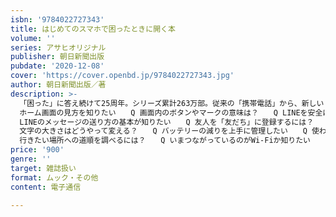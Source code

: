 ```yaml
---
isbn: '9784022727343'
title: はじめてのスマホで困ったときに開く本
volume: ''
series: アサヒオリジナル
publisher: 朝日新聞出版
pubdate: '2020-12-08'
cover: 'https://cover.openbd.jp/9784022727343.jpg'
author: 朝日新聞出版／著
description: >-
  「困った」に答え続けて25周年。シリーズ累計263万部。従来の「携帯電話」から、新しい「スマホ」に買い替えたばかりの方は、まずこの1冊を読んで、スマホの基本を知ってください。「基本操作」から「セキュリティ」まで、実際のスマホ画面をもとに、スマホデビューしたばかりの初心者が戸惑いがちな操作方法を、図解で詳しく説明します。Androidスマホ対応版（NTTドコモ、au、ソフトバンク、格安スマホ）。全69のQ＆Aでやさしく解説。（Q＆Aの一例）　　Q
  ホーム画面の見方を知りたい　　Q 画面内のボタンやマークの意味は？　　Q LINEを安全に使うには？　　Q
  LINEのメッセージの送り方の基本が知りたい　　Q 友人を「友だち」に登録するには？　　Q なんとなくスマホの調子が悪い気がする　　Q
  文字の大きさはどうやって変える？　　Q バッテリーの減りを上手に管理したい　　Q 使わないアプリを削除するには？　　Q 上手に撮影するコツを知りたい　　Q
  行きたい場所への道順を調べるには？　　Q いまつながっているのがWi-Fiか知りたい　　Q 紛失や盗難対策はどうする？　など
price: '900'
genre: ''
target: 雑誌扱い
format: ムック・その他
content: 電子通信

---
```

